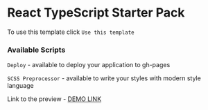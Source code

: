 # React TypeScript Starter Pack

To use this template click `Use this template`

### Available Scripts

`Deploy` - available to deploy your application to gh-pages

`SCSS Preprocessor` - available to write your styles with modern style language

Link to the preview - [DEMO LINK](https://vinogradova8.github.io/boxing/)
